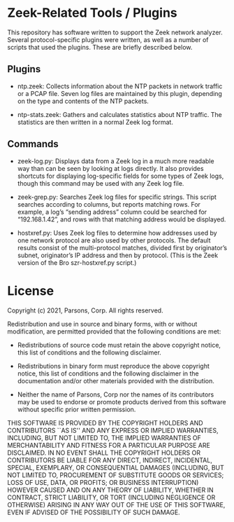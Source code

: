 
# Zeek-Related Tools / Plugins

This repository has software written to support the Zeek network
analyzer. Several protocol-specific plugins were written, as well as a
number of scripts that used the plugins. These are briefly described
below.

## Plugins

* ntp.zeek: Collects information about the NTP packets in network
  traffic or a PCAP file.  Seven log files are maintained by this
  plugin, depending on the type and contents of the NTP packets.

* ntp-stats.zeek: Gathers and calculates statistics about NTP
  traffic. The statistics are then written in a normal Zeek log
  format.

## Commands

* zeek-log.py: Displays data from a Zeek log in a much more readable
  way than can be seen by looking at logs directly.  It also provides
  shortcuts for displaying log-specific fields for some types of Zeek
  logs, though this command may be used with any Zeek log file.

* zeek-grep.py: Searches Zeek log files for specific strings. This
  script searches according to columns, but reports matching rows. For
  example, a log’s “sending address” column could be searched for
  “192.168.1.42”, and rows with that matching address would be
  displayed.

* hostxref.py: Uses Zeek log files to determine how addresses used by
  one network protocol are also used by other protocols. The default
  results consist of the multi-protocol matches, divided first by
  originator’s subnet, originator’s IP address and then by
  protocol. (This is the Zeek version of the Bro szr-hostxref.py
  script.)


# License

Copyright (c) 2021, Parsons, Corp.
All rights reserved.

Redistribution and use in source and binary forms, with or without
modification, are permitted provided that the following conditions are
met:

*  Redistributions of source code must retain the above copyright
   notice, this list of conditions and the following disclaimer.

*  Redistributions in binary form must reproduce the above copyright
   notice, this list of conditions and the following disclaimer in the
   documentation and/or other materials provided with the distribution.

*  Neither the name of Parsons, Corp nor the names of its contributors may
   be used to endorse or promote products derived from this software
   without specific prior written permission.

THIS SOFTWARE IS PROVIDED BY THE COPYRIGHT HOLDERS AND CONTRIBUTORS ``AS
IS'' AND ANY EXPRESS OR IMPLIED WARRANTIES, INCLUDING, BUT NOT LIMITED
TO, THE IMPLIED WARRANTIES OF MERCHANTABILITY AND FITNESS FOR A
PARTICULAR PURPOSE ARE DISCLAIMED.  IN NO EVENT SHALL THE COPYRIGHT
HOLDERS OR CONTRIBUTORS BE LIABLE FOR ANY DIRECT, INDIRECT, INCIDENTAL,
SPECIAL, EXEMPLARY, OR CONSEQUENTIAL DAMAGES (INCLUDING, BUT NOT LIMITED
TO, PROCUREMENT OF SUBSTITUTE GOODS OR SERVICES; LOSS OF USE, DATA, OR
PROFITS; OR BUSINESS INTERRUPTION) HOWEVER CAUSED AND ON ANY THEORY OF
LIABILITY, WHETHER IN CONTRACT, STRICT LIABILITY, OR TORT (INCLUDING
NEGLIGENCE OR OTHERWISE) ARISING IN ANY WAY OUT OF THE USE OF THIS
SOFTWARE, EVEN IF ADVISED OF THE POSSIBILITY OF SUCH DAMAGE.

